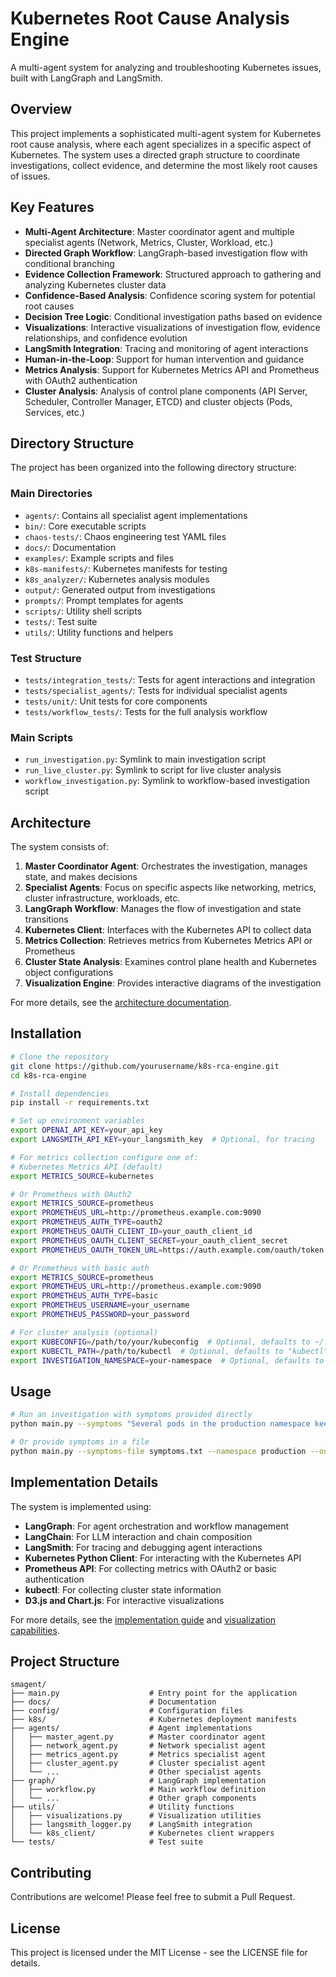 # Kubernetes Root Cause Analysis Engine

A multi-agent system for analyzing and troubleshooting Kubernetes issues, built with LangGraph and LangSmith.

## Overview

This project implements a sophisticated multi-agent system for Kubernetes root cause analysis, where each agent specializes in a specific aspect of Kubernetes. The system uses a directed graph structure to coordinate investigations, collect evidence, and determine the most likely root causes of issues.

## Key Features

- **Multi-Agent Architecture**: Master coordinator agent and multiple specialist agents (Network, Metrics, Cluster, Workload, etc.)
- **Directed Graph Workflow**: LangGraph-based investigation flow with conditional branching
- **Evidence Collection Framework**: Structured approach to gathering and analyzing Kubernetes cluster data
- **Confidence-Based Analysis**: Confidence scoring system for potential root causes
- **Decision Tree Logic**: Conditional investigation paths based on evidence
- **Visualizations**: Interactive visualizations of investigation flow, evidence relationships, and confidence evolution
- **LangSmith Integration**: Tracing and monitoring of agent interactions
- **Human-in-the-Loop**: Support for human intervention and guidance
- **Metrics Analysis**: Support for Kubernetes Metrics API and Prometheus with OAuth2 authentication
- **Cluster Analysis**: Analysis of control plane components (API Server, Scheduler, Controller Manager, ETCD) and cluster objects (Pods, Services, etc.)

## Directory Structure

The project has been organized into the following directory structure:

### Main Directories

- `agents/`: Contains all specialist agent implementations
- `bin/`: Core executable scripts
- `chaos-tests/`: Chaos engineering test YAML files
- `docs/`: Documentation
- `examples/`: Example scripts and files
- `k8s-manifests/`: Kubernetes manifests for testing
- `k8s_analyzer/`: Kubernetes analysis modules
- `output/`: Generated output from investigations
- `prompts/`: Prompt templates for agents
- `scripts/`: Utility shell scripts
- `tests/`: Test suite
- `utils/`: Utility functions and helpers

### Test Structure

- `tests/integration_tests/`: Tests for agent interactions and integration
- `tests/specialist_agents/`: Tests for individual specialist agents
- `tests/unit/`: Unit tests for core components
- `tests/workflow_tests/`: Tests for the full analysis workflow

### Main Scripts

- `run_investigation.py`: Symlink to main investigation script
- `run_live_cluster.py`: Symlink to script for live cluster analysis
- `workflow_investigation.py`: Symlink to workflow-based investigation script

## Architecture

The system consists of:

1. **Master Coordinator Agent**: Orchestrates the investigation, manages state, and makes decisions
2. **Specialist Agents**: Focus on specific aspects like networking, metrics, cluster infrastructure, workloads, etc.
3. **LangGraph Workflow**: Manages the flow of investigation and state transitions
4. **Kubernetes Client**: Interfaces with the Kubernetes API to collect data
5. **Metrics Collection**: Retrieves metrics from Kubernetes Metrics API or Prometheus
6. **Cluster State Analysis**: Examines control plane health and Kubernetes object configurations
7. **Visualization Engine**: Provides interactive diagrams of the investigation

For more details, see the [architecture documentation](docs/k8s_root_cause_analysis_architecture.md).

## Installation

```bash
# Clone the repository
git clone https://github.com/yourusername/k8s-rca-engine.git
cd k8s-rca-engine

# Install dependencies
pip install -r requirements.txt

# Set up environment variables
export OPENAI_API_KEY=your_api_key
export LANGSMITH_API_KEY=your_langsmith_key  # Optional, for tracing

# For metrics collection configure one of:
# Kubernetes Metrics API (default)
export METRICS_SOURCE=kubernetes

# Or Prometheus with OAuth2
export METRICS_SOURCE=prometheus
export PROMETHEUS_URL=http://prometheus.example.com:9090
export PROMETHEUS_AUTH_TYPE=oauth2
export PROMETHEUS_OAUTH_CLIENT_ID=your_oauth_client_id
export PROMETHEUS_OAUTH_CLIENT_SECRET=your_oauth_client_secret
export PROMETHEUS_OAUTH_TOKEN_URL=https://auth.example.com/oauth/token

# Or Prometheus with basic auth
export METRICS_SOURCE=prometheus
export PROMETHEUS_URL=http://prometheus.example.com:9090
export PROMETHEUS_AUTH_TYPE=basic
export PROMETHEUS_USERNAME=your_username
export PROMETHEUS_PASSWORD=your_password

# For cluster analysis (optional)
export KUBECONFIG=/path/to/your/kubeconfig  # Optional, defaults to ~/.kube/config
export KUBECTL_PATH=/path/to/kubectl  # Optional, defaults to "kubectl" in PATH
export INVESTIGATION_NAMESPACE=your-namespace  # Optional, defaults to "default"
```

## Usage

```bash
# Run an investigation with symptoms provided directly
python main.py --symptoms "Several pods in the production namespace keep restarting with CrashLoopBackOff status. The application logs show connection timeouts when trying to reach the database service. This started approximately 30 minutes after a network policy update was applied. Control plane nodes are reporting disk pressure warnings." --namespace default --output report.md --visualize

# Or provide symptoms in a file
python main.py --symptoms-file symptoms.txt --namespace production --output report.md --visualize
```

## Implementation Details

The system is implemented using:

- **LangGraph**: For agent orchestration and workflow management
- **LangChain**: For LLM interaction and chain composition
- **LangSmith**: For tracing and debugging agent interactions
- **Kubernetes Python Client**: For interacting with the Kubernetes API
- **Prometheus API**: For collecting metrics with OAuth2 or basic authentication
- **kubectl**: For collecting cluster state information
- **D3.js and Chart.js**: For interactive visualizations

For more details, see the [implementation guide](docs/implementation_guide.md) and [visualization capabilities](docs/visualization_capabilities.md).

## Project Structure

```
smagent/
├── main.py                    # Entry point for the application
├── docs/                      # Documentation
├── config/                    # Configuration files
├── k8s/                       # Kubernetes deployment manifests
├── agents/                    # Agent implementations
│   ├── master_agent.py        # Master coordinator agent
│   ├── network_agent.py       # Network specialist agent
│   ├── metrics_agent.py       # Metrics specialist agent
│   ├── cluster_agent.py       # Cluster specialist agent
│   └── ...                    # Other specialist agents
├── graph/                     # LangGraph implementation
│   ├── workflow.py            # Main workflow definition
│   └── ...                    # Other graph components
├── utils/                     # Utility functions
│   ├── visualizations.py      # Visualization utilities
│   ├── langsmith_logger.py    # LangSmith integration
│   └── k8s_client/            # Kubernetes client wrappers
└── tests/                     # Test suite
```

## Contributing

Contributions are welcome! Please feel free to submit a Pull Request.

## License

This project is licensed under the MIT License - see the LICENSE file for details. 